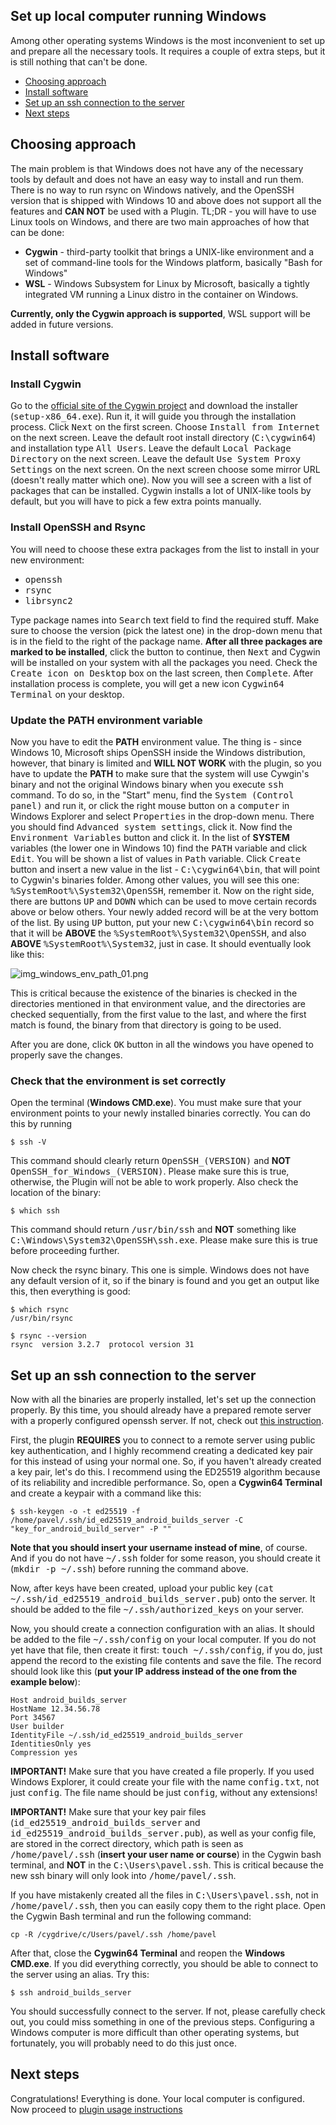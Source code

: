 ## Set up local computer running Windows

Among other operating systems Windows is the most inconvenient to set up and prepare all the necessary tools. It requires a couple of extra steps, but it is still nothing that can't be done. 

- [Choosing approach](#choosing-approach)
- [Install software](#install-software)
- [Set up an ssh connection to the server](#set-up-an-ssh-connection-to-the-server)
- [Next steps](#next-steps)

## Choosing approach

The main problem is that Windows does not have any of the necessary tools by default and does not have an easy way to install and run them. There is no way to run rsync on Windows natively, and the OpenSSH version that is shipped with Windows 10 and above does not support all the features and **CAN NOT** be used with a Plugin. TL;DR - you will have to use Linux tools on Windows, and there are two main approaches of how that can be done:

- **Cygwin** - third-party toolkit that brings a UNIX-like environment and a set of command-line tools for the Windows platform, basically "Bash for Windows"
- **WSL** - Windows Subsystem for Linux by Microsoft, basically a tightly integrated VM running a Linux distro in the container on Windows.

**Currently, only the Cygwin approach is supported**, WSL support will be added in future versions.

## Install software

### Install Cygwin

Go to the [official site of the Cygwin project](https://cygwin.com) and download the installer (<kbd>setup-x86_64.exe</kbd>). Run it, it will guide you through the installation process. Click <kbd>Next</kbd> on the first screen. Choose <kbd>Install from Internet</kbd> on the next screen. Leave the default root install directory (<kbd>C:\cygwin64</kbd>) and installation type <kbd>All Users</kbd>. Leave the default <kbd>Local Package Directory</kbd> on the next screen. Leave the default <kbd>Use System Proxy Settings</kbd> on the next screen. On the next screen choose some mirror URL (doesn't really matter which one). Now you will see a screen with a list of packages that can be installed. Cygwin installs a lot of UNIX-like tools by default, but you will have to pick a few extra points manually.

### Install OpenSSH and Rsync

You will need to choose these extra packages from the list to install in your new environment:
- <kbd>openssh</kbd>
- <kbd>rsync</kbd>
- <kbd>librsync2</kbd>

Type package names into <kbd>Search</kbd> text field to find the required stuff. Make sure to choose the version (pick the latest one) in the drop-down menu that is in the field to the right of the package name. **After all three packages are marked to be installed**, click the button to continue, then <kbd>Next</kbd> and Cygwin will be installed on your system with all the packages you need. Check the <kbd>Create icon on Desktop</kbd> box on the last screen, then <kbd>Complete</kbd>. After installation process is complete, you will get a new icon <kbd>Cygwin64 Terminal</kbd> on your desktop.

### Update the PATH environment variable

Now you have to edit the **PATH** environment value. The thing is - since Windows 10, Microsoft ships OpenSSH inside the Windows distribution, however, that binary is limited and **WILL NOT WORK** with the plugin, so you have to update the **PATH** to make sure that the system will use Cywgin's binary and not the original Windows binary when you execute <kbd>ssh</kbd> command. To do so, in the "Start" menu, find the <kbd>System (Control panel)</kbd> and run it, or click the right mouse button on a <kbd>computer</kbd> in Windows Explorer and select <kbd>Properties</kbd> in the drop-down menu. There you should find <kbd>Advanced system settings</kbd>, click it. Now find the <kbd>Environment Variables</kbd> button and click it. In the list of **SYSTEM** variables (the lower one in Windows 10) find the <kbd>PATH</kbd> variable and click <kbd>Edit</kbd>. You will be shown a list of values in <kbd>Path</kbd> variable. Click <kbd>Create</kbd> button and insert a new value in the list - <kbd>C:\cygwin64\bin</kbd>, that will point to Cygwin's binaries folder. Among other values, you will see this one: <kbd>%SystemRoot%\System32\OpenSSH</kbd>, remember it. Now on the right side, there are buttons <kbd>UP</kbd> and <kbd>DOWN</kbd> which can be used to move certain records above or below others. Your newly added record will be at the very bottom of the list. By using <kbd>UP</kbd> button, put your new <kbd>C:\cygwin64\bin</kbd> record so that it will be **ABOVE** the <kbd>%SystemRoot%\System32\OpenSSH</kbd>, and also **ABOVE** <kbd>%SystemRoot%\System32</kbd>, just in case. It should eventually look like this:

![img_windows_env_path_01.png](../img/img_windows_env_path_01.png)

This is critical because the existence of the binaries is checked in the directories mentioned in that environment value, and the directories are checked sequentially, from the first value to the last, and where the first match is found, the binary from that directory is going to be used.

After you are done, click <kbd>OK</kbd> button in all the windows you have opened to properly save the changes.

### Check that the environment is set correctly

Open the terminal (**Windows CMD.exe**). You must make sure that your environment points to your newly installed binaries correctly. You can do this by running
```
$ ssh -V
```
This command should clearly return <kbd>OpenSSH_(VERSION)</kbd> and **NOT** <kbd>OpenSSH_for_Windows_(VERSION)</kbd>. Please make sure this is true, otherwise, the Plugin will not be able to work properly. Also check the location of the binary:
```
$ which ssh
```
This command should return <kbd>/usr/bin/ssh</kbd> and **NOT** something like <kbd>C:\Windows\System32\OpenSSH\ssh.exe</kbd>. Please make sure this is true before proceeding further.

Now check the rsync binary. This one is simple. Windows does not have any default version of it, so if the binary is found and you get an output like this, then everything is good:
```
$ which rsync
/usr/bin/rsync

$ rsync --version
rsync  version 3.2.7  protocol version 31
```

## Set up an ssh connection to the server

Now with all the binaries are properly installed, let's set up the connection properly. By this time, you should already have a prepared remote server with a properly configured openssh server. If not, check out [this instruction](./setup_remote.md).

First, the plugin **REQUIRES** you to connect to a remote server using public key authentication, and I highly recommend creating a dedicated key pair for this instead of using your normal one. So, if you haven't already created a key pair, let's do this. I recommend using the ED25519 algorithm because of its reliability and incredible performance. So, open a **Cygwin64 Terminal** and create a keypair with a command like this:
```
$ ssh-keygen -o -t ed25519 -f /home/pavel/.ssh/id_ed25519_android_builds_server -C "key_for_android_build_server" -P ""
```

**Note that you should insert your username instead of mine**, of course. And if you do not have <kbd>~/.ssh</kbd> folder for some reason, you should create it (<kbd>mkdir -p ~/.ssh</kbd>) before running the command above.

Now, after keys have been created, upload your public key (<kbd>cat ~/.ssh/id_ed25519_android_builds_server.pub</kbd>) onto the server. It should be added to the file <kbd>~/.ssh/authorized_keys</kbd> on your server.

Now, you should create a connection configuration with an alias. It should be added to the file <kbd>~/.ssh/config</kbd> on your local computer. If you do not yet have that file, then create it first: <kbd>touch ~/.ssh/config</kbd>, if you do, just append the record to the existing file contents and save the file. The record should look like this (**put your IP address instead of the one from the example below**):
```
Host android_builds_server
HostName 12.34.56.78
Port 34567
User builder
IdentityFile ~/.ssh/id_ed25519_android_builds_server
IdentitiesOnly yes
Compression yes
```

**IMPORTANT!** Make sure that you have created a file properly. If you used Windows Explorer, it could create your file with the name <kbd>config.txt</kbd>, not just <kbd>config</kbd>. The file name should be just <kbd>config</kbd>, without any extensions!

**IMPORTANT!** Make sure that your key pair files (<kbd>id_ed25519_android_builds_server</kbd> and <kbd>id_ed25519_android_builds_server.pub</kbd>), as well as your config file, are stored in the correct directory, which path is seen as <kbd>/home/pavel/.ssh</kbd> (**insert your user name or course**) in the Cygwin bash terminal, and **NOT** in the <kbd>C:\Users\pavel\.ssh</kbd>. This is critical because the new ssh binary will only look into <kbd>/home/pavel/.ssh</kbd>.

If you have mistakenly created all the files in <kbd>C:\Users\pavel\.ssh</kbd>, not in <kbd>/home/pavel/.ssh</kbd>, then you can easily copy them to the right place. Open the Cygwin Bash terminal and run the following command:
```
cp -R /cygdrive/c/Users/pavel/.ssh /home/pavel
```

After that, close the **Cygwin64 Terminal** and reopen the **Windows CMD.exe**. If you did everything correctly, you should be able to connect to the server using an alias. Try this:
```
$ ssh android_builds_server
```

You should successfully connect to the server. If not, please carefully check out, you could miss something in one of the previous steps. Configuring a Windows computer is more difficult than other operating systems, but fortunately, you will probably need to do this just once.

## Next steps

Congratulations! Everything is done. Your local computer is configured. Now proceed to [plugin usage instructions](./usage_general.md)
